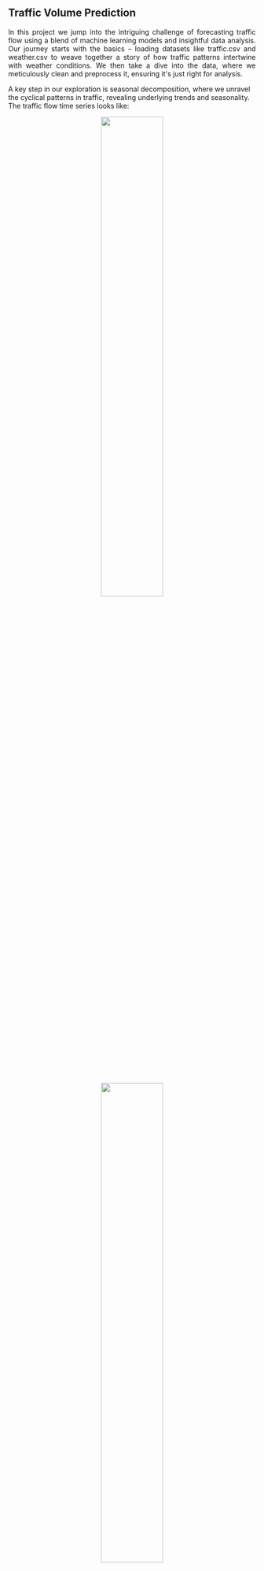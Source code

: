 ## Traffic Volume Prediction

<p align='justify'>
In this project we jump into the intriguing challenge of forecasting traffic flow using a blend of machine learning models and insightful data analysis. Our journey starts with the basics – loading datasets like traffic.csv and weather.csv to weave together a story of how traffic patterns intertwine with weather conditions. We then take a dive into the data, where we meticulously clean and preprocess it, ensuring it's just right for analysis.
</p>

A key step in our exploration is seasonal decomposition, where we unravel the cyclical patterns in traffic, revealing underlying trends and seasonality. The traffic flow time series looks like:
<p align="center" width="50%">
    <img width="50%" src="https://github.com/Cheeetah97/Traffic_Volume_Prediction/assets/62606459/b8951618-17c9-489a-84da-ed0947818b0a"> 
</p>

<p align="center" width="50%">
    <img width="50%" src="https://github.com/Cheeetah97/Traffic_Volume_Prediction/assets/62606459/3d60f8a6-206c-4c17-801f-abb33effafc3"> 
</p>



<p align='justify'>
The seasonal decomposition not only added depth to our analysis but also guided our feature engineering process, where we crafted meaningful variables to strengthen our predictive models.
</p>
